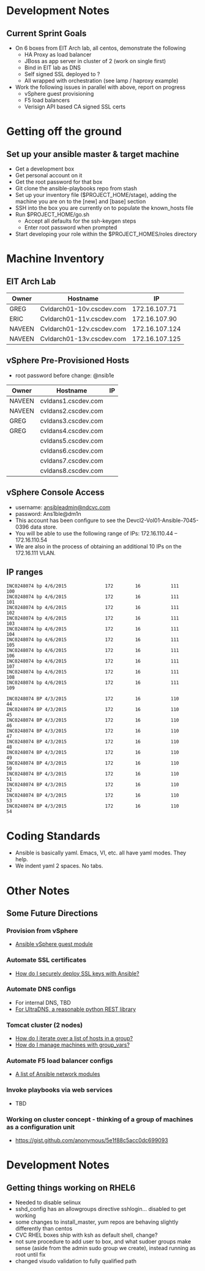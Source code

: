 # Development Notes

## Current Sprint Goals

* On 6 boxes from EIT Arch lab, all centos, demonstrate the following
  * HA Proxy as load balancer
  * JBoss as app server in cluster of 2 (work on single first)
  * Bind in EIT lab as DNS
  * Self signed SSL deployed to ?
  * All wrapped with orchestration (see lamp / haproxy example)
* Work the following issues in parallel with above, report on progress
  * vSphere guest provisioning
  * F5 load balancers
  * Verisign API based CA signed SSL certs

# Getting off the ground

## Set up your ansible master & target machine

* Get a development box
* Get personal account on it
* Get the root password for that box
* Git clone the ansible-playbooks repo from stash
* Set up your inventory file ($PROJECT_HOME/stage), adding the machine you are on to the [new] and [base] section
* SSH into the box you are currently on to populate the known_hosts file
* Run $PROJECT_HOME/go.sh
  * Accept all defaults for the ssh-keygen steps
  * Enter root password when prompted
* Start developing your role within the $PROJECT_HOMES/roles directory

# Machine Inventory

## EIT Arch Lab

| Owner | Hostname                  | IP             |
|-------|---------------------------|----------------|
| GREG 	| Cvldarch01-10v.cscdev.com | 172.16.107.71  |
| ERIC 	| Cvldarch01-11v.cscdev.com | 172.16.107.90  |
| NAVEEN| Cvldarch01-12v.cscdev.com | 172.16.107.124 |
| NAVEEN| Cvldarch01-13v.cscdev.com | 172.16.107.125 |

## vSphere Pre-Provisioned Hosts
* root password before change: @nsib1e

| Owner | Hostname                  | IP             |
|-------|---------------------------|----------------|
| NAVEEN| cvldans1.cscdev.com       |                |
| NAVEEN| cvldans2.cscdev.com       |                |
| GREG  | cvldans3.cscdev.com       |                |
| GREG  | cvldans4.cscdev.com       |                |
|       | cvldans5.cscdev.com       |                |
|       | cvldans6.cscdev.com       |                |
|       | cvldans7.cscdev.com       |                |
|       | cvldans8.cscdev.com       |                |

## vSphere Console Access
* username: ansibleadmin@ndcvc.com
* password: Ans1ble@dm1n
* This account has been configure to see the Devcl2-Vol01-Ansible-7045-0396 data store.
* You will be able to use the following range of IPs: 172.16.110.44 – 172.16.110.54
* We are also in the process of obtaining an additional 10 IPs on the 172.16.111 VLAN.

## IP ranges
```
INC0248074 bp 4/6/2015              172        16           111        100
INC0248074 bp 4/6/2015              172        16           111        101
INC0248074 bp 4/6/2015              172        16           111        102
INC0248074 bp 4/6/2015              172        16           111        103
INC0248074 bp 4/6/2015              172        16           111        104
INC0248074 bp 4/6/2015              172        16           111        105
INC0248074 bp 4/6/2015              172        16           111        106
INC0248074 bp 4/6/2015              172        16           111        107
INC0248074 bp 4/6/2015              172        16           111        108
INC0248074 bp 4/6/2015              172        16           111        109

INC0248074 BP 4/3/2015              172        16           110        44
INC0248074 BP 4/3/2015              172        16           110        45
INC0248074 BP 4/3/2015              172        16           110        46
INC0248074 BP 4/3/2015              172        16           110        47
INC0248074 BP 4/3/2015              172        16           110        48
INC0248074 BP 4/3/2015              172        16           110        49
INC0248074 BP 4/3/2015              172        16           110        50
INC0248074 BP 4/3/2015              172        16           110        51
INC0248074 BP 4/3/2015              172        16           110        52
INC0248074 BP 4/3/2015              172        16           110        53
INC0248074 BP 4/3/2015              172        16           110        54
```

# Coding Standards
* Ansible is basically yaml. Emacs, VI, etc. all have yaml modes. They help.
* We indent yaml 2 spaces. No tabs.

# Other Notes

## Some Future Directions

### Provision from vSphere
* [Ansible vSphere guest module](http://docs.ansible.com/vsphere_guest_module.html)

### Automate SSL certificates
* [How do I securely deploy SSL keys with Ansible?](http://red-badger.com/blog/2014/02/28/deploying-ssl-keys-securely-with-ansible/)

### Automate DNS configs
* For internal DNS, TBD
* [For UltraDNS, a reasonable python REST library](http://docs.python-requests.org/en/latest/index.html)

### Tomcat cluster (2 nodes)
* [How do I iterate over a list of hosts in a group?](http://docs.ansible.com/faq.html)
* [How do I manage machines with group_vars?](https://gist.github.com/anonymous/5e1f88c5acc0dc699093)

### Automate F5 load balancer configs
* [A list of Ansible network modules](http://docs.ansible.com/list_of_network_modules.html)

### Invoke playbooks via web services
* TBD

### Working on cluster concept - thinking of a group of machines as a configuration unit
* https://gist.github.com/anonymous/5e1f88c5acc0dc699093

# Development Notes

## Getting things working on RHEL6
* Needed to disable selinux
* sshd_config has an allowgroups directive sshlogin... disabled to get working
* some changes to install_master, yum repos are behaving slightly differently than centos
* CVC RHEL boxes ship with ksh as default shell, change?
* not sure procedure to add user to box, and what sudoer groups make sense (aside from the admin sudo group we create), instead running as root until fix
* changed visudo validation to fully qualified path

